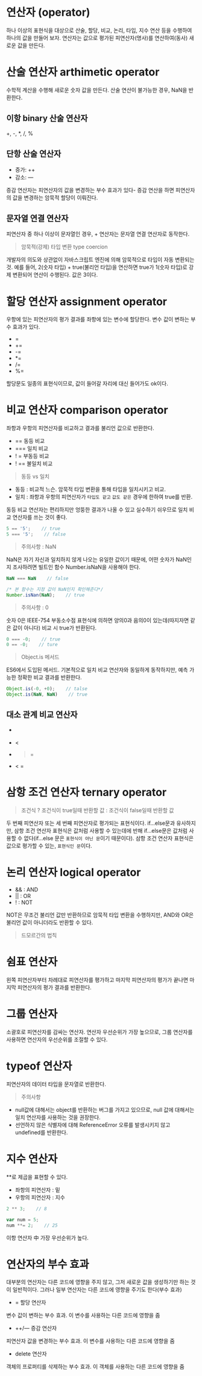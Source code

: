 # 연산자 (operator)
하나 이상의 표현식을 대상으로 산술, 할당, 비교, 논리, 타입, 지수 연산 등을 수행하여 하나의 값을 만들어 보자. 연산자는 값으로 평가된 피연산자(명사)를 연산하여(동사) 새로운 값을 만든다.

# 산술 연산자 arthimetic operator

수학적 계산을 수행해 새로운 숫자 값을 만든다. 산술 연산이 불가능한 경우, NaN을 반환한다.

## 이항 binary 산술 연산자

+, -, *, /, % 

## 단항 산술 연산자

- 증가: ++
- 감소: —

증감 연산자는 피연산자의 값을 변경하는 부수 효과가 있다- 증감 연산을 하면 피연산자의 값을 변경하는 암묵적 할당이 이뤄진다.

## 문자열 연결 연산자

피연산자 중 하나 이상이 문자열인 경우, + 연산자는 문자열 연결 연산자로 동작한다.

> 암묵적(강제) 타입 변환 type coercion
> 

개발자의 의도와 상관없이 자바스크립트 엔진에 의해 암묵적으로 타입이 자동 변환되는 것. 예를 들어, 2(숫자 타입) + true(불리언 타입)을 연산하면 true가 1(숫자 타입)로 강제 변환되어 연산이 수행된다. 값은 3이다.

# 할당 연산자 assignment operator

우항에 있는 피연산자의 평가 결과를 좌항에 있는 변수에 할당한다. 변수 값이 변하는 부수 효과가 있다.

- =
- +=
- -=
- *=
- /=
- %=

할당문도 일종의 표현식이므로, 값이 들어갈 자리에 대신 들어가도 ok이다.

# 비교 연산자 comparison operator

좌항과 우항의 피연산자를 비교하고 결과를 불리언 값으로 반환한다.

- == 동등 비교
- === 일치 비교
- ! = 부동등 비교
- ! == 불일치 비교

> 동등 vs 일치
> 
- 동등 : 비교적 느슨. 암묵적 타입 변환을 통해 타입을 일치시키고 비교.
- 일치 : 좌항과 우항의 피연산자가 `타입도 같고` `값도 같은` 경우에 한하여 true를 반환.

동등 비교 연산자는 편리하지만 엉뚱한 결과가 나올 수 있고 실수하기 쉬우므로 일치 비교 연산자를 쓰는 것이 좋다.

```jsx
5 == '5';    // true
5 === '5';    // false
```

> 주의사항 : NaN
> 

NaN은 자기 자신과 일치하지 않게 나오는 유일한 값이기 때문에, 어떤 숫자가 NaN인지 조사하려면 빌트인 함수 Number.isNaN을 사용해야 한다.

```jsx
NaN === NaN    // false

/* 본 함수는 지정 값이 NaN인지 확인해준다*/
Number.isNan(NaN);    // true
```

> 주의사항 : 0
> 

숫자 0은 IEEE-754 부동소수점 표현식에 의하면 양의0과 음의0이 있는데(따지자면 같은 값이 아니다) 비교 시 true가 반환된다.

```jsx
0 === -0;    // true
0 == -0;    // ture
```

> Object.is 메서드
> 

ES6에서 도입된 메서드. 기본적으로 일치 비교 연산자와 동일하게 동작하지만, 예측 가능한 정확한 비교 결과를 반환한다.

```jsx
Object.is(-0, +0);    // talse
Object.is(NaN, NaN)    // true
```

## 대소 관계 비교 연산자

- >
- <
- > =
- < =

# 삼항 조건 연산자 ternary operator

> 조건식 ? 조건식이 true일때 반환할 값 : 조건식이 false일때 반환할 값

두 번째 피연산자 또는 세 번째 피연산자로 평가되는 표현식이다. if...else문과 유사하지만, 삼항 조건 연산자 표현식은 값처럼 사용할 수 있는데에 반해 if...else문은 값처럼 사용할 수 없다(if...else 문은 `표현식이 아닌 문`이기 때문이다). 삼항 조건 연산자 표현식은 값으로 평가할 수 있는, `표현식인 문`이다.

# 논리 연산자 logical operator

- && : AND
- || : OR
- ! : NOT

NOT은 무조건 불리언 값만 반환하므로 암묵적 타입 변환을 수행하지만, AND와 OR은 불리언 값이 아니더라도 반환할 수 있다.

> 드모르간의 법칙
> 

# 쉼표 연산자

왼쪽 피연산자부터 차례대로 피연산자를 평가하고 마지막 피연산자의 평가가 끝나면 마지막 피연산자의 평가 결과를 반환한다.

# 그룹 연산자

소괄호로 피연산자를 감싸는 연산자. 연산자 우선순위가 가장 높으므로, 그룹 연산자를 사용하면 연산자의 우선순위를 조절할 수 있다.

# typeof 연산자

피연산자의 데이터 타입을 문자열로 반환한다. 

> 주의사항
> 
- null값에 대해서는 object를 반환하는 버그를 가지고 있으므로, null 값에 대해서는 일치 연산자를 사용하는 것을 권장한다.
- 선언하지 않은 식별자에 대해 ReferenceError 오류를 발생시키지 않고 undefined를 반환한다.

# 지수 연산자

**로 제곱을 표현할 수 있다.

- 좌항의 피연산자 : 밑
- 우항의 피연산자 : 지수

```jsx
2 ** 3;    // 8

var num = 5;
num **= 2;    // 25
```

이항 연산자 中 가장 우선순위가 높다.

# 연산자의 부수 효과

대부분의 연산자는 다른 코드에 영향을 주지 않고, 그저 새로운 값을 생성하기만 하는 것이 일반적이다. 그러나 일부 연산자는 다른 코드에 영향을 주기도 한다(부수 효과)

- = 할당 연산자

변수 값이 변하는 부수 효과. 이 변수를 사용하는 다른 코드에 영향을 줌

- ++/— 증감 연산자

피연산자 값을 변경하는 부수 효과. 이 변수를 사용하는 다른 코드에 영향을 줌

- delete 연산자

객체의 프로퍼티를 삭제하는 부수 효과. 이 객체를 사용하는 다른 코드에 영향을 줌